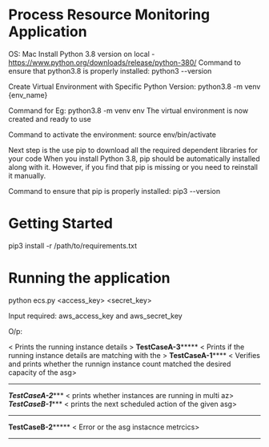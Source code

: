 # Process Resource Monitoring Application

OS: Mac
Install Python 3.8 version on local - https://www.python.org/downloads/release/python-380/ Command to ensure that python3.8 is properly installed: python3 --version

Create Virtual Environment with Specific Python Version: python3.8 -m venv {env_name} </br>

Command for Eg: python3.8 -m venv env The virtual environment is now created and ready to use

Command to activate the environment: source env/bin/activate

Next step is the use pip to download all the required dependent libraries for your code When you install Python 3.8, pip should be automatically installed along with it. However, if you find that pip is missing or you need to reinstall it manually.

Command to ensure that pip is properly installed: pip3 --version

# Getting Started

pip3 install -r /path/to/requirements.txt


# Running the application 
python ecs.py <access_key> <secret_key>


Input required: aws_access_key and aws_secret_key

O/p: 

< Prints the running instance details >
**************TestCaseA-3*******************
< Prints if the running instance details are matching with the >
**************TestCaseA-1******************
< Verifies and prints whether the runnign instance count matched the desired capacity of the asg>
*********************************************
*****************TestCaseA-2********************
< prints whether instances are running in multi az>
*****************TestCaseB-1********************
< prints the next scheduled action of the given asg>
*********************************************
**************TestCaseB-2*******************
< Error or the asg instacnce metrcics>
*********************************************


